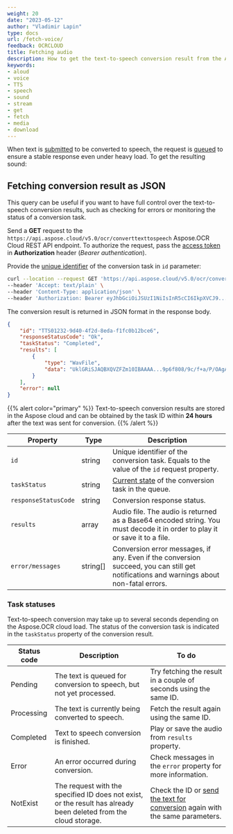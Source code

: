 ```yaml
---
weight: 20
date: "2023-05-12"
author: "Vladimir Lapin"
type: docs
url: /fetch-voice/
feedback: OCRCLOUD
title: Fetching audio
description: How to get the text-to-speech conversion result from the Aspose.OCR Cloud queue.
keywords:
- aloud
- voice
- TTS
- speech
- sound
- stream
- get
- fetch
- media
- download
---
```


When text is [submitted](/ocr/send-text-to-speech/) to be converted to speech, the request is [queued](/ocr/recognition-workflow/) to ensure a stable response even under heavy load. To get the resulting sound:

## Fetching conversion result as JSON

This query can be useful if you want to have full control over the text-to-speech conversion results, such as checking for errors or monitoring the status of a conversion task.

Send a **GET** request to the `https://api.aspose.cloud/v5.0/ocr/converttexttospeech` Aspose.OCR Cloud REST API endpoint. To authorize the request, pass the [access token](/ocr/authorization/) in **Authorization** header (_Bearer authentication_).

Provide the [unique identifier](/ocr/send-text-to-speech/#return-value) of the conversion task in `id` parameter:

```bash
curl --location --request GET 'https://api.aspose.cloud/v5.0/ocr/converttexttospeech?id=TTS01232-9d40-4f2d-8eda-f1fc0b12bce6' \
--header 'Accept: text/plain' \
--header 'Content-Type: application/json' \
--header 'Authorization: Bearer eyJhbGciOiJSUzI1NiIsInR5cCI6IkpXVCJ9...DpisWjfwe5RsfNCQ9Uh7Ig' \
```

The conversion result is returned in JSON format in the response body.

```json
{
	"id": "TTS01232-9d40-4f2d-8eda-f1fc0b12bce6",
	"responseStatusCode": "Ok",
	"taskStatus": "Completed",
	"results": [
		{
			"type": "WavFile",
			"data": "UklGRiSJAQBXQVZFZm10IBAAAA...9p6f808/9c/f+a/P/OAgA="
		}
	],
	"error": null
}
```

{{% alert color="primary" %}}
Text-to-speech conversion results are stored in the Aspose cloud and can be obtained by the task ID within **24 hours** after the text was sent for conversion.
{{% /alert %}}

Property | Type | Description
--------- | ---- | -----------
`id` | string | Unique identifier of the conversion task. Equals to the value of the `id` request property.
`taskStatus` | string | [Current state](#task-statuses) of the conversion task in the queue.
`responseStatusCode` | string | Conversion response status.
`results` | array | Audio file. The audio is returned as a Base64 encoded string. You must decode it in order to play it or save it to a file.
`error/messages` | string[] | Conversion error messages, if any. Even if the conversion succeed, you can still get notifications and warnings about non-fatal errors.

### Task statuses

Text-to-speech conversion may take up to several seconds depending on the Aspose.OCR cloud load. The status of the conversion task is indicated in the `taskStatus` property of the conversion result.

Status code | Description | To do
----------- | ----------- | ------
Pending | The text is queued for conversion to speech, but not yet processed. | Try fetching the result in a couple of seconds using the same ID.
Processing | The text is currently being converted to speech. | Fetch the result again using the same ID.
Completed | Text to speech conversion is finished. | Play or save the audio from `results` property.
Error | An error occurred during conversion. | Check messages in the `error` property for more information.
NotExist | The request with the specified ID does not exist, or the result has already been deleted from the cloud storage. | Check the ID or [send the text for conversion](/ocr/send-text-to-speech/) again with the same parameters.
